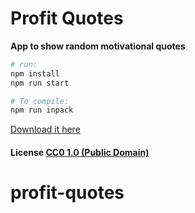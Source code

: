 # Profit Quotes

**App to show random motivational quotes**
```sh
# run:
npm install
npm run start

# To compile:
npm run inpack
```

[Download it here](https://github.com/ProfitCreations/profit-quotes/releases/)

#### License [CC0 1.0 (Public Domain)](LICENSE.md)
# profit-quotes
